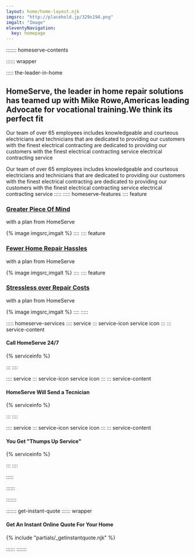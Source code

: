 ```yaml
---
layout: home/home-layout.njk
imgsrc: "http://placehold.jp/329x194.png"
imgalt: "Image"
eleventyNavigation:
  key: homepage
---
```


::::::: homeserve-contents

:::::: wrapper

::::: the-leader-in-home

## HomeServe, the leader in home repair solutions has teamed up with Mike Rowe,Americas leading Advocate for vocational training.We think its perfect fit

Our team of over 65 employees includes knowledgeable and courteous electricians and technicians that are dedicated to providing our customers with the finest electrical contracting
are dedicated to providing our customers with the finest electrical contracting service  electrical contracting service

Our team of over 65 employees includes knowledgeable and courteous electricians and technicians that are dedicated to providing our customers with the finest electrical contracting
are dedicated to providing our customers with the finest electrical contracting service  electrical contracting service
:::::
::::: homeserve-features
:::: feature

### [Greater Piece Of Mind](#FIXME)

with a plan from HomeServe

{% image imgsrc,imgalt %}
::::
:::: feature

### [Fewer Home Repair Hassles](#FIXME)

with a plan from HomeServe

{% image imgsrc,imgalt %}
::::
:::: feature

### [Stressless over Repair Costs](#FIXME)

with a plan from HomeServe

{% image imgsrc,imgalt %}
::::
:::::

::::: homeserve-services
:::: service
::: service-icon
    service icon
:::
::: service-content

#### Call HomeServe 24/7

{% serviceinfo %}

:::
::::

:::: service
::: service-icon
    service icon
:::
::: service-content

#### HomeServe Will Send a Tecnician

{% serviceinfo %}

:::
::::

:::: service
::: service-icon
    service icon
:::
::: service-content

#### You Get "Thumps Up Service"

{% serviceinfo  %}

:::
::::

:::::

::::::

:::::::

::::::: get-instant-quote
:::::: wrapper

#### Get An Instant Online Quote For Your Home

 {% include "partials/_getinstantquote.njk" %}

::::::
:::::::

